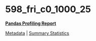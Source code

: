 # 598_fri_c0_1000_25

[**Pandas Profiling Report**](../docs_sources/profile/598_fri_c0_1000_25.html)

[Metadata](metadata.yaml) | [Summary Statistics](summary_stats.csv)

